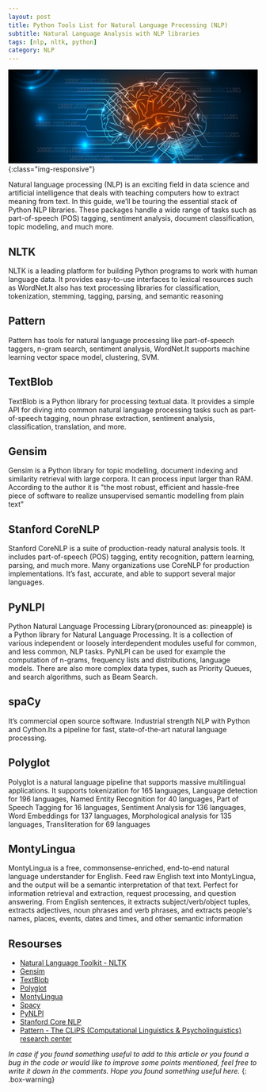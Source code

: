 ```yaml
---
layout: post
title: Python Tools List for Natural Language Processing (NLP)
subtitle: Natural Language Analysis with NLP libraries
tags: [nlp, nltk, python]
category: NLP
---
```


![Plot](/img/2019/nlp.jpg){:class="img-responsive"}

Natural language processing (NLP) is an exciting field in data science and artificial intelligence that deals with teaching computers how to extract meaning from text. In this guide, we’ll be touring the essential stack of Python NLP libraries. These packages handle a wide range of tasks such as part-of-speech (POS) tagging, sentiment analysis, document classification, topic modeling, and much more.


## NLTK

NLTK is a leading platform for building Python programs to work with human language data. It provides easy-to-use interfaces to lexical resources such as WordNet.It also has text processing libraries for classification, tokenization, stemming, tagging, parsing, and semantic reasoning

## Pattern

Pattern has tools for natural language processing like part-of-speech taggers, n-gram search, sentiment analysis, WordNet.It supports machine learning vector space model, clustering, SVM.

## TextBlob

TextBlob is a Python library for processing textual data. It provides a simple API for diving into common natural language processing tasks such as part-of-speech tagging, noun phrase extraction, sentiment analysis, classification, translation, and more.

## Gensim

Gensim is a Python library for topic modelling, document indexing and similarity retrieval with large corpora. It can process input larger than RAM. According to the author it is "the most robust, efficient and hassle-free piece of software to realize unsupervised semantic modelling from plain text"

## Stanford CoreNLP

Stanford CoreNLP is a suite of production-ready natural analysis tools. It includes part-of-speech (POS) tagging, entity recognition, pattern learning, parsing, and much more. Many organizations use CoreNLP for production implementations. It’s fast, accurate, and able to support several major languages.

## PyNLPl

Python Natural Language Processing Library(pronounced as: pineapple) is a Python library for Natural Language Processing. It is a collection of various independent or loosely interdependent modules useful for common, and less common, NLP tasks. PyNLPl can be used for example the computation of n-grams, frequency lists and distributions, language models. There are also more complex data types, such as Priority Queues, and search algorithms, such as Beam Search.

## spaCy

It’s commercial open source software. Industrial strength NLP with Python and Cython.Its a pipeline for fast, state-of-the-art natural language processing.

## Polyglot

Polyglot is a natural language pipeline that supports massive multilingual applications. It supports tokenization for 165 languages, Language detection for 196 languages, Named Entity Recognition for 40 languages, Part of Speech Tagging for 16 languages, Sentiment Analysis for 136 languages, Word Embeddings for 137 languages, Morphological analysis for 135 languages, Transliteration for 69 languages

## MontyLingua

MontyLingua is a free, commonsense-enriched, end-to-end natural language understander for English. Feed raw English text into MontyLingua, and the output will be a semantic interpretation of that text. Perfect for information retrieval and extraction, request processing, and question answering. From English sentences, it extracts subject/verb/object tuples, extracts adjectives, noun phrases and verb phrases, and extracts people's names, places, events, dates and times, and other semantic information

## Resourses

- [Natural Language Toolkit - NLTK](https://www.nltk.org/)
- [Gensim](https://radimrehurek.com/gensim/)
- [TextBlob](https://textblob.readthedocs.io/en/dev/)
- [Polyglot](https://polyglot.readthedocs.io/en/latest/index.html)
- [MontyLingua](http://alumni.media.mit.edu/~hugo/montylingua/)
- [Spacy](https://spacy.io/)
- [PyNLPl](https://pynlpl.readthedocs.io/en/latest/#)
- [Stanford Core NLP](https://stanfordnlp.github.io/CoreNLP/download.html)
- [Pattern - The CLiPS (Computational Linguistics & Psycholinguistics) research center ](https://www.clips.uantwerpen.be/pattern)


_In case if you found something useful to add to this article or you found a bug in the code or would like to improve some points mentioned, feel free to write it down in the comments. Hope you found something useful here._
{: .box-warning}
